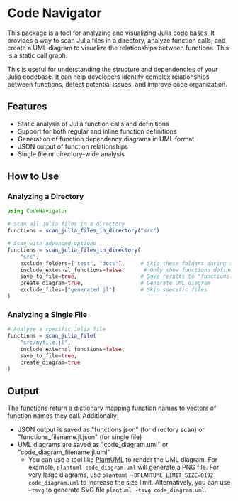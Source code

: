 Code Navigator
===============

This package is a tool for analyzing and visualizing Julia code bases. It provides a way to scan Julia files in a directory, analyze function calls, and create a UML diagram to visualize the relationships between functions. This is a static call graph.

This is useful for understanding the structure and dependencies of your Julia codebase. It can help developers identify complex relationships between functions, detect potential issues, and improve code organization.

Features
--------
- Static analysis of Julia function calls and definitions
- Support for both regular and inline function definitions
- Generation of function dependency diagrams in UML format
- JSON output of function relationships
- Single file or directory-wide analysis

How to Use
----------

### Analyzing a Directory

```julia
using CodeNavigator

# Scan all Julia files in a directory
functions = scan_julia_files_in_directory("src")

# Scan with advanced options
functions = scan_julia_files_in_directory(
    "src",
    exclude_folders=["test", "docs"],     # Skip these folders during scanning
    include_external_functions=false,      # Only show functions defined in your codebase
    save_to_file=true,                    # Save results to "functions.json"
    create_diagram=true,                  # Generate UML diagram
    exclude_files=["generated.jl"]        # Skip specific files
)
```

### Analyzing a Single File

```julia
# Analyze a specific Julia file
functions = scan_julia_file(
    "src/myfile.jl",
    include_external_functions=false,
    save_to_file=true,
    create_diagram=true
)
```

Output
------

The functions return a dictionary mapping function names to vectors of function names they call. Additionally:

- JSON output is saved as "functions.json" (for directory scan) or "functions_filename.jl.json" (for single file)
- UML diagrams are saved as "code_diagram.uml" or "code_diagram_filename.jl.uml"
  - You can use a tool like [PlantUML](https://plantuml.com/) to render the UML diagram. For example, `plantuml code_diagram.uml` will generate a PNG file. For very large diagrams, use `plantuml -DPLANTUML_LIMIT_SIZE=8192 code_diagram.uml` to increase the size limit. Alternatively, you can use `-tsvg` to generate SVG file `plantuml -tsvg code_diagram.uml`.
